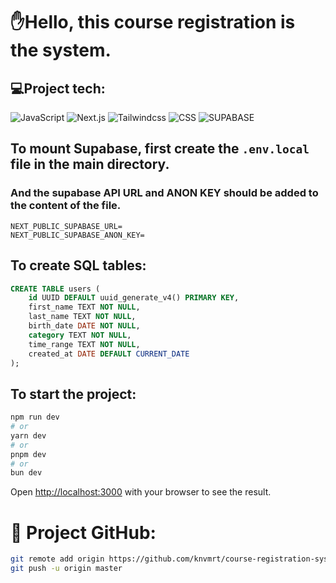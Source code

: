 # ✋Hello, this course registration is the system.

## 💻Project tech:

![JavaScript](https://img.shields.io/badge/java%20script-%23223300.svg?style=for-the-badge&logo=javascript&logoColor=%23F7DF1E)
![Next.js](https://img.shields.io/badge/next.js-%23101010.svg?style=for-the-badge&logo=next.js&logoColor=%23ffffff)
![Tailwindcss](https://img.shields.io/badge/tailwindcss-%23202366.svg?style=for-the-badge&logo=tailwindcss&logoColor=white)
![CSS](https://img.shields.io/badge/css-%231572B6.svg?style=for-the-badge&logo=css3&logoColor=white)
![SUPABASE](https://img.shields.io/badge/supabase-%233DCF8E.svg?style=for-the-badge&logo=supabase&logoColor=white)

## To mount Supabase, first create the `.env.local` file in the main directory.

### And the supabase API URL and ANON KEY should be added to the content of the file.

```env
NEXT_PUBLIC_SUPABASE_URL=
NEXT_PUBLIC_SUPABASE_ANON_KEY=
```

## To create SQL tables:

```sql
CREATE TABLE users (
    id UUID DEFAULT uuid_generate_v4() PRIMARY KEY,
    first_name TEXT NOT NULL,
    last_name TEXT NOT NULL,
    birth_date DATE NOT NULL,
    category TEXT NOT NULL,
    time_range TEXT NOT NULL,
    created_at DATE DEFAULT CURRENT_DATE
);
```

## To start the project:

```bash
npm run dev
# or
yarn dev
# or
pnpm dev
# or
bun dev
```

Open [http://localhost:3000](http://localhost:3000) with your browser to see the result.

# 🚀 Project GitHub:

```bash
git remote add origin https://github.com/knvmrt/course-registration-system.git
git push -u origin master
```
